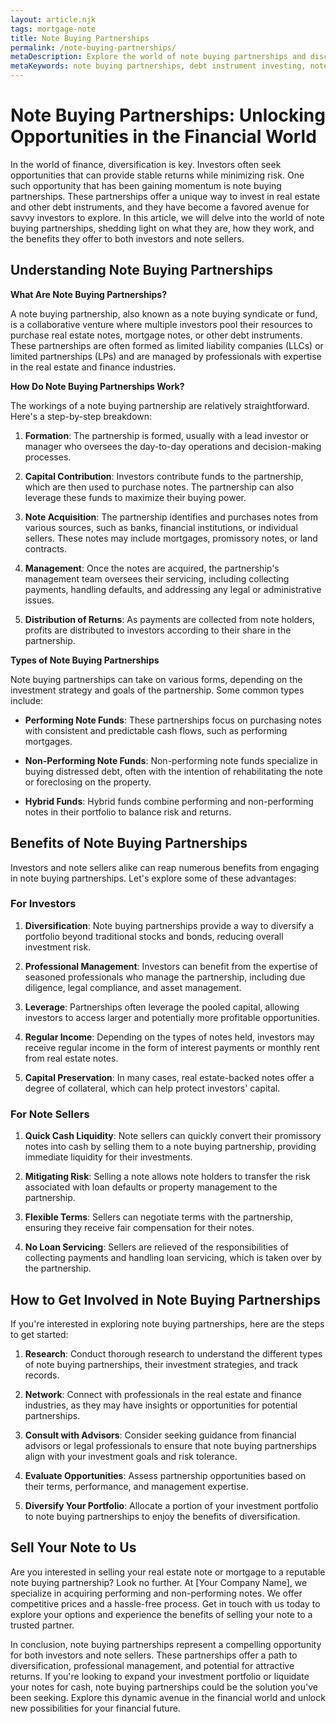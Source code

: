 ```yaml
---
layout: article.njk
tags: mortgage-note
title: Note Buying Partnerships
permalink: /note-buying-partnerships/
metaDescription: Explore the world of note buying partnerships and discover how they can unlock opportunities in the financial world.
metaKeywords: note buying partnerships, debt instrument investing, note buying funds, non-performing note investing, performing note investing, note buying syndication
---
```


# Note Buying Partnerships: Unlocking Opportunities in the Financial World

In the world of finance, diversification is key. Investors often seek opportunities that can provide stable returns while minimizing risk. One such opportunity that has been gaining momentum is note buying partnerships. These partnerships offer a unique way to invest in real estate and other debt instruments, and they have become a favored avenue for savvy investors to explore. In this article, we will delve into the world of note buying partnerships, shedding light on what they are, how they work, and the benefits they offer to both investors and note sellers.

## Understanding Note Buying Partnerships

**What Are Note Buying Partnerships?**

A note buying partnership, also known as a note buying syndicate or fund, is a collaborative venture where multiple investors pool their resources to purchase real estate notes, mortgage notes, or other debt instruments. These partnerships are often formed as limited liability companies (LLCs) or limited partnerships (LPs) and are managed by professionals with expertise in the real estate and finance industries.

**How Do Note Buying Partnerships Work?**

The workings of a note buying partnership are relatively straightforward. Here's a step-by-step breakdown:

1. **Formation**: The partnership is formed, usually with a lead investor or manager who oversees the day-to-day operations and decision-making processes.

2. **Capital Contribution**: Investors contribute funds to the partnership, which are then used to purchase notes. The partnership can also leverage these funds to maximize their buying power.

3. **Note Acquisition**: The partnership identifies and purchases notes from various sources, such as banks, financial institutions, or individual sellers. These notes may include mortgages, promissory notes, or land contracts.

4. **Management**: Once the notes are acquired, the partnership's management team oversees their servicing, including collecting payments, handling defaults, and addressing any legal or administrative issues.

5. **Distribution of Returns**: As payments are collected from note holders, profits are distributed to investors according to their share in the partnership.

**Types of Note Buying Partnerships**

Note buying partnerships can take on various forms, depending on the investment strategy and goals of the partnership. Some common types include:

- **Performing Note Funds**: These partnerships focus on purchasing notes with consistent and predictable cash flows, such as performing mortgages.

- **Non-Performing Note Funds**: Non-performing note funds specialize in buying distressed debt, often with the intention of rehabilitating the note or foreclosing on the property.

- **Hybrid Funds**: Hybrid funds combine performing and non-performing notes in their portfolio to balance risk and returns.

## Benefits of Note Buying Partnerships

Investors and note sellers alike can reap numerous benefits from engaging in note buying partnerships. Let's explore some of these advantages:

### **For Investors**

1. **Diversification**: Note buying partnerships provide a way to diversify a portfolio beyond traditional stocks and bonds, reducing overall investment risk.

2. **Professional Management**: Investors can benefit from the expertise of seasoned professionals who manage the partnership, including due diligence, legal compliance, and asset management.

3. **Leverage**: Partnerships often leverage the pooled capital, allowing investors to access larger and potentially more profitable opportunities.

4. **Regular Income**: Depending on the types of notes held, investors may receive regular income in the form of interest payments or monthly rent from real estate notes.

5. **Capital Preservation**: In many cases, real estate-backed notes offer a degree of collateral, which can help protect investors' capital.

### **For Note Sellers**

1. **Quick Cash Liquidity**: Note sellers can quickly convert their promissory notes into cash by selling them to a note buying partnership, providing immediate liquidity for their investments.

2. **Mitigating Risk**: Selling a note allows note holders to transfer the risk associated with loan defaults or property management to the partnership.

3. **Flexible Terms**: Sellers can negotiate terms with the partnership, ensuring they receive fair compensation for their notes.

4. **No Loan Servicing**: Sellers are relieved of the responsibilities of collecting payments and handling loan servicing, which is taken over by the partnership.

## How to Get Involved in Note Buying Partnerships

If you're interested in exploring note buying partnerships, here are the steps to get started:

1. **Research**: Conduct thorough research to understand the different types of note buying partnerships, their investment strategies, and track records.

2. **Network**: Connect with professionals in the real estate and finance industries, as they may have insights or opportunities for potential partnerships.

3. **Consult with Advisors**: Consider seeking guidance from financial advisors or legal professionals to ensure that note buying partnerships align with your investment goals and risk tolerance.

4. **Evaluate Opportunities**: Assess partnership opportunities based on their terms, performance, and management expertise.

5. **Diversify Your Portfolio**: Allocate a portion of your investment portfolio to note buying partnerships to enjoy the benefits of diversification.

## Sell Your Note to Us

Are you interested in selling your real estate note or mortgage to a reputable note buying partnership? Look no further. At [Your Company Name], we specialize in acquiring performing and non-performing notes. We offer competitive prices and a hassle-free process. Get in touch with us today to explore your options and experience the benefits of selling your note to a trusted partner.

In conclusion, note buying partnerships represent a compelling opportunity for both investors and note sellers. These partnerships offer a path to diversification, professional management, and potential for attractive returns. If you're looking to expand your investment portfolio or liquidate your notes for cash, note buying partnerships could be the solution you've been seeking. Explore this dynamic avenue in the financial world and unlock new possibilities for your financial future.